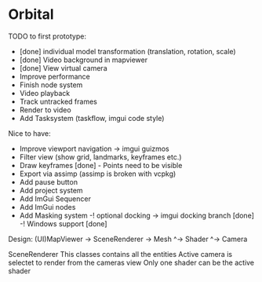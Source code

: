 # Orbital





 TODO to first prototype:
 - [done] individual model transformation (translation, rotation, scale) 
 - [done] Video background in mapviewer 
 - [done] View virtual camera
 - Improve performance
 - Finish node system
 - Video playback
 - Track untracked frames
 - Render to video
 - Add Tasksystem (taskflow, imgui code style)

Nice to have:
 - Improve viewport navigation -> imgui guizmos
 - Filter view (show grid, landmarks, keyframes etc.)
 - Draw keyframes [done] - Points need to be visible 
 - Export via assimp (assimp is broken with vcpkg)
 - Add pause button
 - Add project system
 - Add ImGui Sequencer
 - Add ImGui nodes
 - Add Masking system
 -! optional docking -> imgui docking branch [done]
 -! Windows support [done]


 Design:
 (UI)MapViewer -> SceneRenderer -> Mesh
                               ^-> Shader
                               ^-> Camera

 SceneRenderer
 This classes contains all the entities
 Active camera is selectet to render from the cameras view
 Only one shader can be the active shader




